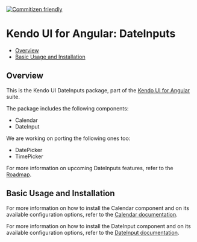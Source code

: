 [![Commitizen friendly](https://img.shields.io/badge/commitizen-friendly-brightgreen.svg)](http://commitizen.github.io/cz-cli/)
# Kendo UI for Angular: DateInputs

* [Overview](https://github.com/telerik/kendo-angular-dateinputs#overview)
* [Basic Usage and Installation](https://github.com/telerik/kendo-angular-dropdowns#basic-usage-and-installation)

## Overview

This is the Kendo UI DateInputs package, part of the [Kendo UI for Angular](http://www.telerik.com/kendo-angular-ui/) suite.

The package includes the following components:

* Calendar
* DateInput

We are working on porting the following ones too:

* DatePicker
* TimePicker

For more information on upcoming DateInputs features, refer to the [Roadmap](http://www.telerik.com/kendo-angular-ui/roadmap/).

## Basic Usage and Installation

For more information on how to install the Calendar component and on its available configuration options, refer to the [Calendar documentation](http://www.telerik.com/kendo-angular-ui/components/dateinputs/calendar/).

For more information on how to install the DateInput component and on its available configuration options, refer to the [DateInput documentation](http://www.telerik.com/kendo-angular-ui/components/dateinputs/dateinput/).
